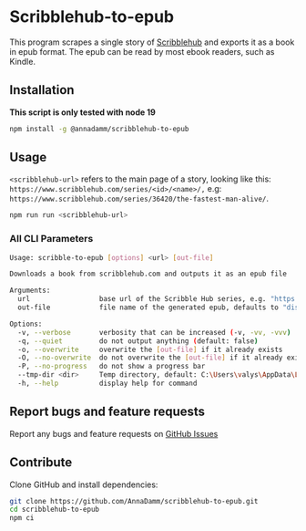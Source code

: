 # Scribblehub-to-epub
This program scrapes a single story of [Scribblehub](https://www.scribblehub.com) and exports it as a book in epub format.
The epub can be read by most ebook readers, such as Kindle.

## Installation
**This script is only tested with node 19**

```bash
npm install -g @annadamm/scribblehub-to-epub
```

## Usage
`<scribblehub-url>` refers to the main page of a story, looking like this: `https://www.scribblehub.com/series/<id>/<name>/,`
e.g: `https://www.scribblehub.com/series/36420/the-fastest-man-alive/`.

```bash
npm run run <scribblehub-url>
```

### All CLI Parameters
```bash
Usage: scribble-to-epub [options] <url> [out-file]

Downloads a book from scribblehub.com and outputs it as an epub file

Arguments:
  url                 base url of the Scribble Hub series, e.g. "https://www.scribblehub.com/series/36420/the-fastest-man-alive/"
  out-file            file name of the generated epub, defaults to "dist/<book-url-slug>.epub"

Options:
  -v, --verbose       verbosity that can be increased (-v, -vv, -vvv)
  -q, --quiet         do not output anything (default: false)
  -o, --overwrite     overwrite the [out-file] if it already exists
  -O, --no-overwrite  do not overwrite the [out-file] if it already exists
  -P, --no-progress   do not show a progress bar
  --tmp-dir <dir>     Temp directory, default: C:\Users\valys\AppData\Local\Temp (default: "C:\\Users\\valys\\AppData\\Local\\Temp")
  -h, --help          display help for command
```

## Report bugs and feature requests
Report any bugs and feature requests on [GitHub Issues](https://github.com/AnnaDamm/scribblehub-to-epub/issues)

## Contribute
Clone GitHub and install dependencies:
```bash
git clone https://github.com/AnnaDamm/scribblehub-to-epub.git
cd scribblehub-to-epub
npm ci
```
